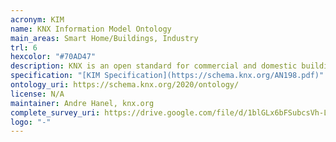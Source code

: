 ```yaml
--- 
acronym: KIM
name: KNX Information Model Ontology
main_areas: Smart Home/Buildings, Industry
trl: 6
hexcolor: "#70AD47"
description: KNX is an open standard for commercial and domestic building automation. The KNX Information Model Ontology has been designed by KNX Association to allow expressing product and installation data in a well defined ontology.
specification: "[KIM Specification](https://schema.knx.org/AN198.pdf)"
ontology_uri: https://schema.knx.org/2020/ontology/
license: N/A
maintainer: Andre Hanel, knx.org
complete_survey_uri: https://drive.google.com/file/d/1blGLx6bFSubcsVh-Lldm_fuCW3Ss1V61/view
logo: "-"
--- 
```

